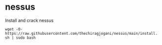 # nessus
Install and crack nessus

`wget -O- https://raw.githubusercontent.com/thechiragjogani/nessus/main/install.sh | sudo bash`
